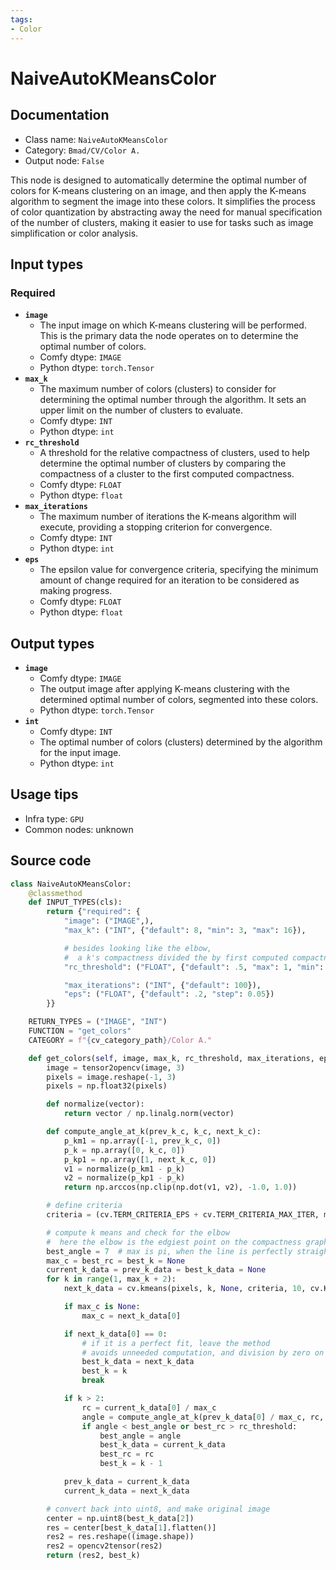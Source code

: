 ```yaml
---
tags:
- Color
---
```


# NaiveAutoKMeansColor
## Documentation
- Class name: `NaiveAutoKMeansColor`
- Category: `Bmad/CV/Color A.`
- Output node: `False`

This node is designed to automatically determine the optimal number of colors for K-means clustering on an image, and then apply the K-means algorithm to segment the image into these colors. It simplifies the process of color quantization by abstracting away the need for manual specification of the number of clusters, making it easier to use for tasks such as image simplification or color analysis.
## Input types
### Required
- **`image`**
    - The input image on which K-means clustering will be performed. This is the primary data the node operates on to determine the optimal number of colors.
    - Comfy dtype: `IMAGE`
    - Python dtype: `torch.Tensor`
- **`max_k`**
    - The maximum number of colors (clusters) to consider for determining the optimal number through the algorithm. It sets an upper limit on the number of clusters to evaluate.
    - Comfy dtype: `INT`
    - Python dtype: `int`
- **`rc_threshold`**
    - A threshold for the relative compactness of clusters, used to help determine the optimal number of clusters by comparing the compactness of a cluster to the first computed compactness.
    - Comfy dtype: `FLOAT`
    - Python dtype: `float`
- **`max_iterations`**
    - The maximum number of iterations the K-means algorithm will execute, providing a stopping criterion for convergence.
    - Comfy dtype: `INT`
    - Python dtype: `int`
- **`eps`**
    - The epsilon value for convergence criteria, specifying the minimum amount of change required for an iteration to be considered as making progress.
    - Comfy dtype: `FLOAT`
    - Python dtype: `float`
## Output types
- **`image`**
    - Comfy dtype: `IMAGE`
    - The output image after applying K-means clustering with the determined optimal number of colors, segmented into these colors.
    - Python dtype: `torch.Tensor`
- **`int`**
    - Comfy dtype: `INT`
    - The optimal number of colors (clusters) determined by the algorithm for the input image.
    - Python dtype: `int`
## Usage tips
- Infra type: `GPU`
- Common nodes: unknown


## Source code
```python
class NaiveAutoKMeansColor:
    @classmethod
    def INPUT_TYPES(cls):
        return {"required": {
            "image": ("IMAGE",),
            "max_k": ("INT", {"default": 8, "min": 3, "max": 16}),

            # besides looking like the elbow,
            #  a k's compactness divided the by first computed compactness should be below this value
            "rc_threshold": ("FLOAT", {"default": .5, "max": 1, "min": 0.01, "step": 0.01}),

            "max_iterations": ("INT", {"default": 100}),
            "eps": ("FLOAT", {"default": .2, "step": 0.05})
        }}

    RETURN_TYPES = ("IMAGE", "INT")
    FUNCTION = "get_colors"
    CATEGORY = f"{cv_category_path}/Color A."

    def get_colors(self, image, max_k, rc_threshold, max_iterations, eps):
        image = tensor2opencv(image, 3)
        pixels = image.reshape(-1, 3)
        pixels = np.float32(pixels)

        def normalize(vector):
            return vector / np.linalg.norm(vector)

        def compute_angle_at_k(prev_k_c, k_c, next_k_c):
            p_km1 = np.array([-1, prev_k_c, 0])
            p_k = np.array([0, k_c, 0])
            p_kp1 = np.array([1, next_k_c, 0])
            v1 = normalize(p_km1 - p_k)
            v2 = normalize(p_kp1 - p_k)
            return np.arccos(np.clip(np.dot(v1, v2), -1.0, 1.0))

        # define criteria
        criteria = (cv.TERM_CRITERIA_EPS + cv.TERM_CRITERIA_MAX_ITER, max_iterations, eps)

        # compute k means and check for the elbow
        #  here the elbow is the edgiest point on the compactness graph
        best_angle = 7  # max is pi, when the line is perfectly straight; and the objective is to minimize the angle
        max_c = best_rc = best_k = None
        current_k_data = prev_k_data = best_k_data = None
        for k in range(1, max_k + 2):
            next_k_data = cv.kmeans(pixels, k, None, criteria, 10, cv.KMEANS_RANDOM_CENTERS)

            if max_c is None:
                max_c = next_k_data[0]

            if next_k_data[0] == 0:
                # if it is a perfect fit, leave the method
                # avoids unneeded computation, and division by zero on k = 1
                best_k_data = next_k_data
                best_k = k
                break

            if k > 2:
                rc = current_k_data[0] / max_c
                angle = compute_angle_at_k(prev_k_data[0] / max_c, rc, next_k_data[0] / max_c)
                if angle < best_angle or best_rc > rc_threshold:
                    best_angle = angle
                    best_k_data = current_k_data
                    best_rc = rc
                    best_k = k - 1

            prev_k_data = current_k_data
            current_k_data = next_k_data

        # convert back into uint8, and make original image
        center = np.uint8(best_k_data[2])
        res = center[best_k_data[1].flatten()]
        res2 = res.reshape((image.shape))
        res2 = opencv2tensor(res2)
        return (res2, best_k)

```
